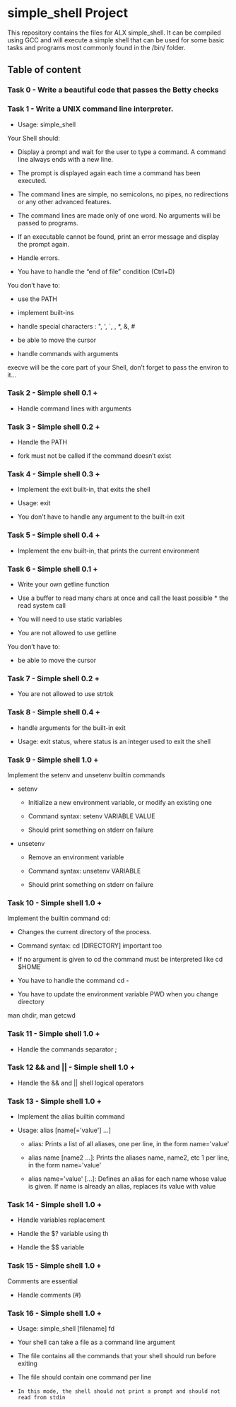 # simple_shell Project



This repository contains the files for ALX simple_shell. It can be compiled using GCC and will execute a simple shell that can be used for some basic tasks and programs most commonly found in the /bin/ folder.


## Table of content

### Task 0 - Write a beautiful code that passes the Betty checks

### Task 1 - Write a UNIX command line interpreter.

* Usage: simple_shell

Your Shell should:



* Display a prompt and wait for the user to type a command. A command line always ends with a new line.

* The prompt is displayed again each time a command has been executed.

* The command lines are simple, no semicolons, no pipes, no redirections or any other advanced features.

* The command lines are made only of one word. No arguments will be passed to programs.

* If an executable cannot be found, print an error message and display the prompt again.

* Handle errors.

* You have to handle the “end of file” condition (Ctrl+D)

You don’t have to:



* use the PATH

* implement built-ins

* handle special characters : ", ', `, \, *, &, #

* be able to move the cursor

* handle commands with arguments

execve will be the core part of your Shell, don’t forget to pass the environ to it…



### Task 2 - Simple shell 0.1 +

* Handle command lines with arguments



### Task 3 - Simple shell 0.2 +

* Handle the PATH

* fork must not be called if the command doesn’t exist



### Task 4 - Simple shell 0.3 +

* Implement the exit built-in, that exits the shell

* Usage: exit

* You don’t have to handle any argument to the built-in exit



### Task 5 - Simple shell 0.4 +

* Implement the env built-in, that prints the current environment



### Task 6 - Simple shell 0.1 +

* Write your own getline function

* Use a buffer to read many chars at once and call the least possible * the read system call

* You will need to use static variables

* You are not allowed to use getline

You don’t have to:



* be able to move the cursor



### Task 7 - Simple shell 0.2 +

* You are not allowed to use strtok



### Task 8 - Simple shell 0.4 +

* handle arguments for the built-in exit

* Usage: exit status, where status is an integer used to exit the shell



### Task 9 - Simple shell 1.0 +

Implement the setenv and unsetenv builtin commands



* setenv

  * Initialize a new environment variable, or modify an existing one

  * Command syntax: setenv VARIABLE VALUE

  * Should print something on stderr on failure

* unsetenv

  * Remove an environment variable

  * Command syntax: unsetenv VARIABLE

  * Should print something on stderr on failure



### Task 10 - Simple shell 1.0 +

Implement the builtin command cd:

* Changes the current directory of the process.

* Command syntax: cd [DIRECTORY] important too

* If no argument is given to cd the command must be interpreted like cd $HOME

* You have to handle the command cd -

* You have to update the environment variable PWD when you change directory

man chdir, man getcwd


### Task 11 - Simple shell 1.0 +

* Handle the commands separator ;


### Task 12 && and || - Simple shell 1.0 +

* Handle the && and || shell logical operators


### Task 13 - Simple shell 1.0 +

* Implement the alias builtin command

* Usage: alias [name[='value'] ...]

  * alias: Prints a list of all aliases, one per line, in the form name='value'

  * alias name [name2 ...]: Prints the aliases name, name2, etc 1 per line, in the form name='value'

  * alias name='value' [...]: Defines an alias for each name whose value is given. If name is already an alias, replaces its value with value



### Task 14 - Simple shell 1.0 +

* Handle variables replacement

* Handle the $? variable using th

* Handle the $$ variable


### Task 15 - Simple shell 1.0 +

Comments are essential
* Handle comments (#)


### Task 16 - Simple shell 1.0 +

* Usage: simple_shell [filename] fd

* Your shell can take a file as a command line argument

* The file contains all the commands that your shell should run before exiting

* The file should contain one command per line

*     In this mode, the shell should not print a prompt and should not read from stdin
